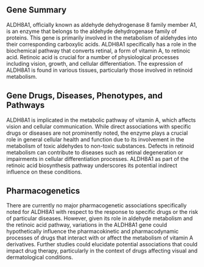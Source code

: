 ## Gene Summary
ALDH8A1, officially known as aldehyde dehydrogenase 8 family member A1, is an enzyme that belongs to the aldehyde dehydrogenase family of proteins. This gene is primarily involved in the metabolism of aldehydes into their corresponding carboxylic acids. ALDH8A1 specifically has a role in the biochemical pathway that converts retinal, a form of vitamin A, to retinoic acid. Retinoic acid is crucial for a number of physiological processes including vision, growth, and cellular differentiation. The expression of ALDH8A1 is found in various tissues, particularly those involved in retinoid metabolism.

## Gene Drugs, Diseases, Phenotypes, and Pathways
ALDH8A1 is implicated in the metabolic pathway of vitamin A, which affects vision and cellular communication. While direct associations with specific drugs or diseases are not prominently noted, the enzyme plays a crucial role in general cellular health and function due to its involvement in the metabolism of toxic aldehydes to non-toxic substances. Defects in retinoid metabolism can contribute to diseases such as retinal degeneration or impairments in cellular differentiation processes. ALDH8A1 as part of the retinoic acid biosynthesis pathway underscores its potential indirect influence on these conditions.

## Pharmacogenetics
There are currently no major pharmacogenetic associations specifically noted for ALDH8A1 with respect to the response to specific drugs or the risk of particular diseases. However, given its role in aldehyde metabolism and the retinoic acid pathway, variations in the ALDH8A1 gene could hypothetically influence the pharmacokinetic and pharmacodynamic processes of drugs that interact with or affect the metabolism of vitamin A derivatives. Further studies could elucidate potential associations that could impact drug therapy, particularly in the context of drugs affecting visual and dermatological conditions.
